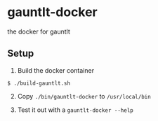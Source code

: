 # gauntlt-docker
the docker for gauntlt


## Setup

1. Build the docker container

  ```
  $ ./build-gauntlt.sh
  ```

2. Copy `./bin/gauntlt-docker` to `/usr/local/bin`

3. Test it out with a `gauntlt-docker --help`

